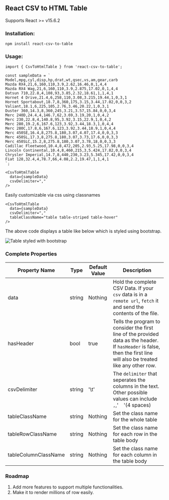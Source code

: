 ## React CSV to HTML Table


Supports React >= v15.6.2

### Installation:

`npm install react-csv-to-table`

### Usage:

```
import { CsvToHtmlTable } from 'react-csv-to-table';

const sampleData = `
Model,mpg,cyl,disp,hp,drat,wt,qsec,vs,am,gear,carb
Mazda RX4,21,6,160,110,3.9,2.62,16.46,0,1,4,4
Mazda RX4 Wag,21,6,160,110,3.9,2.875,17.02,0,1,4,4
Datsun 710,22.8,4,108,93,3.85,2.32,18.61,1,1,4,1
Hornet 4 Drive,21.4,6,258,110,3.08,3.215,19.44,1,0,3,1
Hornet Sportabout,18.7,8,360,175,3.15,3.44,17.02,0,0,3,2
Valiant,18.1,6,225,105,2.76,3.46,20.22,1,0,3,1
Duster 360,14.3,8,360,245,3.21,3.57,15.84,0,0,3,4
Merc 240D,24.4,4,146.7,62,3.69,3.19,20,1,0,4,2
Merc 230,22.8,4,140.8,95,3.92,3.15,22.9,1,0,4,2
Merc 280,19.2,6,167.6,123,3.92,3.44,18.3,1,0,4,4
Merc 280C,17.8,6,167.6,123,3.92,3.44,18.9,1,0,4,4
Merc 450SE,16.4,8,275.8,180,3.07,4.07,17.4,0,0,3,3
Merc 450SL,17.3,8,275.8,180,3.07,3.73,17.6,0,0,3,3
Merc 450SLC,15.2,8,275.8,180,3.07,3.78,18,0,0,3,3
Cadillac Fleetwood,10.4,8,472,205,2.93,5.25,17.98,0,0,3,4
Lincoln Continental,10.4,8,460,215,3,5.424,17.82,0,0,3,4
Chrysler Imperial,14.7,8,440,230,3.23,5.345,17.42,0,0,3,4
Fiat 128,32.4,4,78.7,66,4.08,2.2,19.47,1,1,4,1
`;

<CsvToHtmlTable
  data={sampleData}
  csvDelimiter=","
/>
```

Easily customizable via css using classnames

```
<CsvToHtmlTable
  data={sampleData}
  csvDelimiter=","
  tableClassName="table table-striped table-hover"
/>
```

The above code displays a table like below which is styled using bootstrap.

![Table styled with bootstrap](https://i.imgur.com/nW3R9z8.png)


### Complete Properties

|Property Name  | Type | Default Value  | Description |
|---|---|---|---|
|data | string  | Nothing  | Hold the complete CSV Data. If your `csv` data is in a `remote url`, `fetch` it and send the contents of the file.  |
|hasHeader   | bool  | true  | Tells the program to consider the first line of the provided data as the header. If `hasHeader` is false, then the first line will also be treated like any other row.  |
|csvDelimiter  | string  | '\t'  | The `delimiter` that  seperates the columns in the text. Other possible values can include `,`,'&nbsp;&nbsp;&nbsp;&nbsp;'(4 spaces) |
|tableClassName|string|Nothing|Set the class name for the whole table|
|tableRowClassName|string|Nothing|Set the class name for each row in the table body|
|tableColumnClassName|string|Nothing|Set the class name for each column in the table body|


### Roadmap
1. Add more features to support multiple functionalities.
2. Make it to render millions of row easily.
